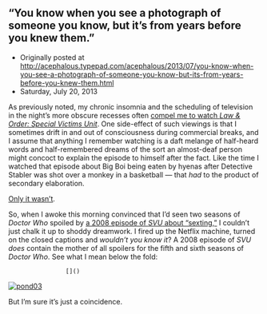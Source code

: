 ## “You know when you see a photograph of someone you know, but it’s from years before you knew them.”

 * Originally posted at http://acephalous.typepad.com/acephalous/2013/07/you-know-when-you-see-a-photograph-of-someone-you-know-but-its-from-years-before-you-knew-them.html
 * Saturday, July 20, 2013



As previously noted, my chronic insomnia and the scheduling of television in the night’s more obscure recesses often [compel me to watch _Law & Order: Special Victims Unit_](http://www.lawyersgunsmoneyblog.com/2013/07/what-will-become-of-the-children-why-theyll-be-raped-and-murdered-of-course).
 One side-effect of such viewings is that I sometimes drift in and out 
of consciousness during commercial breaks, and I assume that anything I 
remember watching is a daft melange of half-heard words and 
half-remembered dreams of the sort an almost-deaf person might concoct 
to explain the episode to himself after the fact. Like the time I 
watched that episode about Big Boi being eaten by hyenas after Detective
 Stabler was shot over a monkey in a basketball — that _had_ to the product of secondary elaboration.

[Only it wasn’t](http://www.imdb.com/title/tt1248640/).

So, when I awoke this morning convinced that I’d seen two seasons of _Doctor Who_ spoiled by [a 2008 episode of _SVU_ about “sexting,”](http://www.imdb.com/title/tt1248633/) I couldn’t just chalk it up to shoddy dreamwork. I fired up the Netflix machine, turned on the closed captions and _wouldn’t you know it_? A 2008 episode of _SVU does_ contain the mother of all spoilers for the fifth and sixth seasons of _Doctor Who_. See what I mean below the fold:

		

					[]()
			

[![pond03](http://www.lawyersgunsmoneyblog.com/wp-content/uploads/2013/07/pond03.jpg "pond03")](http://www.lawyersgunsmoneyblog.com/wp-content/uploads/2013/07/pond03.jpg)

But I’m sure it’s just a coincidence.

			
